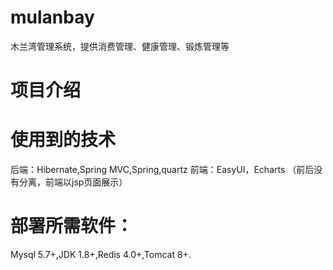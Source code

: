 # mulanbay
木兰湾管理系统，提供消费管理、健康管理、锻炼管理等

# 项目介绍

# 使用到的技术
后端：Hibernate,Spring MVC,Spring,quartz
前端：EasyUI，Echarts
（前后没有分离，前端以jsp页面展示）

# 部署所需软件：
Mysql 5.7+,JDK 1.8+,Redis 4.0+,Tomcat 8+.


